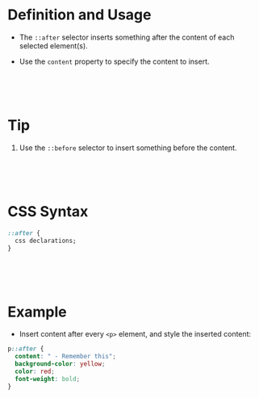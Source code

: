 # Definition and Usage

- The `::after` selector inserts something after the content of each selected element(s).

* Use the `content` property to specify the content to insert.

&nbsp;

&nbsp;

# Tip

1. Use the `::before` selector to insert something before the content.

&nbsp;

&nbsp;

# CSS Syntax

```css
::after {
  css declarations;
}
```

&nbsp;

&nbsp;

# Example

- Insert content after every `<p>` element, and style the inserted content:

```css
p::after {
  content: " - Remember this";
  background-color: yellow;
  color: red;
  font-weight: bold;
}
```
